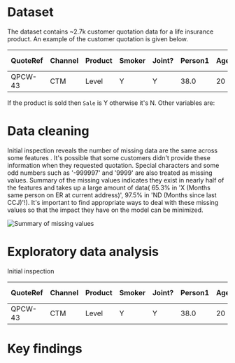 # Dataset
The dataset contains ~2.7k customer quotation data for a life insurance product. An example of the customer quotation is given below. 

| QuoteRef| Channel | Product| Smoker| Joint?| Person1| Age | Term| TotalPremium|	GrossCommission|	Sale|	JF (Score)| WGB |X| EF|NOB|URB|LSB|BB|ND|
| --- |---| --- |---|--- |---|--- |---|--- |---|--- |---|--- |---|--- |---|--- |---|--- |---|
| QPCW-43 | CTM |Level|  Y |Y|38.0|20|36.22|1116.22|N|477|NaN|-999997.0|-999997.0| 17|7|5.0|-999997.0|NaN|

If the product is sold then `Sale` is Y otherwise it's N. Other variables are:


# Data cleaning

Initial inspection reveals the number of missing data are the same across some features . It's possible that some customers didn't provide these information when they requested quotation. Special characters and some odd numbers such as '-999997' and '9999' are also treated as missing values.
Summary of the missing values indicates they exist in nearly half of the features and takes up a large amount of data( 65.3% in 'X (Months same person on ER at current address)', 97.5% in 'ND (Months since last CCJ)'!). It's important to find appropriate ways to deal with these missing values so that the impact they have on the model can be minimized.

![Summary of missing values]('./Desktop/study/projects/insurance/images/screenshot/missing_data.png')



# Exploratory data analysis

Initial inspection 


| QuoteRef| Channel | Product| Smoker| Joint?| Person1| Age | Term| TotalPremium|	GrossCommission|	Sale|	JF (Score)| WGB |X| EF|NOB|URB|LSB|BB|ND|
| --- |---| --- |---|--- |---|--- |---|--- |---|--- |---|--- |---|--- |---|--- |---|--- |---|
| QPCW-43 | CTM |Level|  Y |Y|38.0|20|36.22|1116.22|N|477|NaN|-999997.0|-999997.0| 17|7|5.0|-999997.0|NaN|





# Key findings
